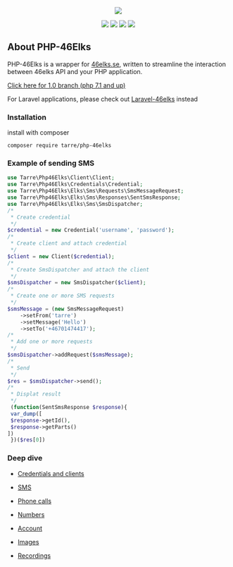 <p align="center"><img src="https://i.imgur.com/HW22gy9.png"></p>

<p align="center">
<a href="https://circleci.com/gh/tarreislam/php-46elks/tree/master"><img src="https://img.shields.io/circleci/build/github/tarreislam/php-46elks?style=flat-square"></a>
<a href="https://packagist.org/packages/tarre/php-46elks"><img src="https://img.shields.io/packagist/php-v/tarre/php-46elks?style=flat-square"></a>
<a href="https://packagist.org/packages/tarre/php-46elks"><img src="https://img.shields.io/packagist/v/tarre/php-46elks?style=flat-square"></a>
<a href="https://packagist.org/packages/tarre/php-46elks"><img src="https://img.shields.io/packagist/l/tarre/php-46elks?style=flat-square"></a>
</p>

## About PHP-46Elks

PHP-46Elks is a wrapper for [46elks.se](46elks.se), written to streamline the interaction between 46elks API and your
PHP application.

[Click here for 1.0 branch (php 7.1 and up)](https://github.com/tarreislam/php-46elks/tree/1.x)

For Laravel applications, please check out [Laravel-46elks](https://github.com/tarreislam/laravel-46elks) instead

### Installation

install with composer

```
composer require tarre/php-46elks
```

### Example of sending SMS

```php
use Tarre\Php46Elks\Client\Client;
use Tarre\Php46Elks\Credentials\Credential;
use Tarre\Php46Elks\Elks\Sms\Requests\SmsMessageRequest;
use Tarre\Php46Elks\Elks\Sms\Responses\SentSmsResponse;
use Tarre\Php46Elks\Elks\Sms\SmsDispatcher;
/*
 * Create credential
 */
$credential = new Credential('username', 'password');
/*
 * Create client and attach credential
 */
$client = new Client($credential);
/*
 * Create SmsDispatcher and attach the client
 */
$smsDispatcher = new SmsDispatcher($client);
/*
 * Create one or more SMS requests
 */
$smsMessage = (new SmsMessageRequest)
    ->setFrom('tarre')
    ->setMessage('Hello')
    ->setTo('+46701474417');
/*
 * Add one or more requests
 */
$smsDispatcher->addRequest($smsMessage);
/*
 * Send
 */
$res = $smsDispatcher->send();
/*
 * Displat result
 */
 (function(SentSmsResponse $response){
 var_dump([
 $response->getId(),
 $response->getParts()
])
 })($res[0])
```

### Deep dive

* [Credentials and clients](docs/creds-n-clients.md)
* [SMS](docs/sms.md)


* [Phone calls](docs/call.md)
* [Numbers](docs/number.md)
* [Account](docs/account.md)
* [Images](docs/image.md)
* [Recordings](docs/recording.md)

